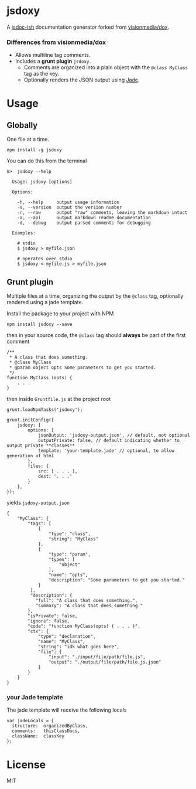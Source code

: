 # jsdoxy

A [jsdoc-ish](http://usejsdoc.org) documentation generator forked from [visionmedia/dox](https://github.com/visionmedia/dox).

### Differences from visionmedia/dox

* Allows multiline tag comments.
* Includes a **grunt plugin** `jsdoxy`. 
	* Comments are organized into a plain object with the `@class MyClass` tag as the key.
	* Optionally renders the JSON output using [Jade](http://jade-lang.com).

# Usage

## Globally

One file at a time.

	npm install -g jsdoxy

You can do this from the terminal

	$>  jsdoxy --help

	  Usage: jsdoxy [options]

	  Options:

	    -h, --help     output usage information
	    -V, --version  output the version number
	    -r, --raw      output "raw" comments, leaving the markdown intact
	    -a, --api      output markdown readme documentation
	    -d, --debug    output parsed comments for debugging

	  Examples:

	    # stdin
	    $ jsdoxy > myfile.json

	    # operates over stdio
	    $ jsdoxy < myfile.js > myfile.json


## Grunt plugin

Multiple files at a time, organizing the output by the `@class` tag, optionally rendered using a jade template.

Install the package to your project with NPM

	npm install jsdoxy --save

then in your source code, the `@class` tag should **always** be part of the first comment
	
	/**
	 * A class that does something.
	 * @class MyClass
	 * @param object opts Some parameters to get you started.
	 */
	function MyClass (opts) {
		. . .
	}

then inside `Gruntfile.js` at the project root

    grunt.loadNpmTasks('jsdoxy');

    grunt.initConfig({
		jsdoxy: {
            options: {
            	jsonOutput: 'jsdoxy-output.json', // default, not optional
            	outputPrivate: false, // default indicating whether to output private **classes**
                template: 'your-template.jade' // optional, to allow generation of html
            },
            files: {
                src: [ . . . ],
                dest: '. . .'
            }
        },
	});

yields `jsdoxy-output.json`
	
	{
		"MyClass": {
	        "tags": [
	            {
	                "type": "class",
	                "string": "MyClass"
	            },
	            {
	                "type": "param",
	                "types": [
	                    "object"
	                ],
	                "name": "opts",
	                "description": "Some parameters to get you started."
	            }
	         ],
	         "description": {
	           "full": "A class that does something.",
	           "summary": "A class that does something."
	        },
	        "isPrivate": false,
	        "ignore": false,
	        "code": "function MyClass(opts) { . . . }",
	        "ctx": {
	            "type": "declaration",
	            "name": "MyClass",
	            "string": "idk what goes here",
	            "file": {
	            	"input": "./input/file/path/file.js",
	            	"output": "./output/file/path/file.js.json"
	            }
	        }
	    }
	}

### your Jade template

The jade template will receive the following locals

	var jadeLocals = {
      structure:  organizedByClass,
      comments:   thisClassDocs,
      className:  classKey
    };


# License

MIT